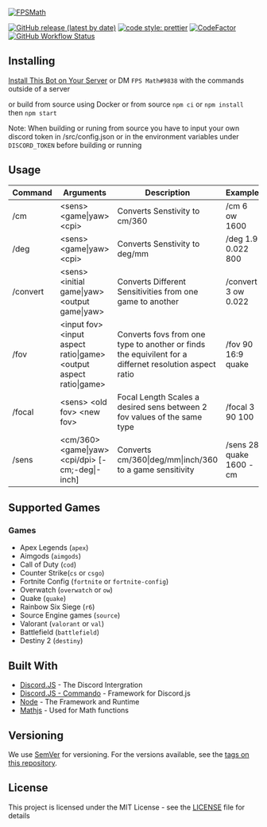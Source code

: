 [![FPSMath](https://socialify.git.ci/animafps/fpsmath/image?description=1&font=Inter&language=1&logo=https%3A%2F%2Fcdn.discordapp.com%2Favatars%2F792712521546465301%2Fa8176886ccd814f17b4c5a98b62e185a.png%3Fsize%3D256&owner=1&pattern=Plus&theme=Dark)](https://github.com/AnimaFPS/FPSMath)

[![GitHub release (latest by date)](https://img.shields.io/github/v/release/AnimaFPS/FPSMath?style=flat-square)](https://github.com/AnimaFPS/FPSMath/releases)
[![code style: prettier](https://img.shields.io/badge/code_style-prettier-ff69b4.svg?style=flat-square)](https://github.com/prettier/prettier)
[![CodeFactor](https://www.codefactor.io/repository/github/animafps/fpsmath/badge/main?style=flat-square)](https://www.codefactor.io/repository/github/animafps/fpsmath/overview/main)
[![GitHub Workflow Status](https://img.shields.io/github/workflow/status/AnimaFPS/FPSMath/CI?logo=github&style=flat-square)](https://github.com/AnimaFPS/FPSMath/Actions)

## Installing

[Install This Bot on Your Server](https://discordapp.com/api/oauth2/authorize?client_id=792712521546465301&scope=bot&permissions=10240) or DM `FPS Math#9838` with the commands outside of a server

or build from source using Docker
or from source `npm ci` or `npm install` then `npm start`

Note: When building or runing from source you have to input your own discord token in /src/config.json or in the environment variables under `DISCORD_TOKEN` before building or running

## Usage

| Command  | Arguments                                                                                    | Description                                                                                            | Example                 |
| -------- | -------------------------------------------------------------------------------------------- | ------------------------------------------------------------------------------------------------------ | ----------------------- |
| /cm      | &lt;sens&gt; &lt;game&#124;yaw&gt; &lt;cpi&gt;                                               | Converts Senstivity to cm/360                                                                          | /cm 6 ow 1600           |
| /deg     | &lt;sens&gt; &lt;game&#124;yaw&gt; &lt;cpi&gt;                                               | Converts Senstivity to deg/mm                                                                          | /deg 1.9 0.022 800      |
| /convert | &lt;sens&gt; &lt;initial game&#124;yaw&gt; &lt;output game&#124;yaw&gt;                      | Converts Different Sensitivities from one game to another                                              | /convert 3 ow 0.022     |
| /fov     | &lt;input fov&gt; &lt;input aspect ratio&#124;game&gt; &lt;output aspect ratio&#124;game&gt; | Converts fovs from one type to another or finds the equivilent for a differnet resolution aspect ratio | /fov 90 16:9 quake      |
| /focal   | &lt;sens&gt; &lt;old fov&gt; &lt;new fov&gt;                                                 | Focal Length Scales a desired sens between 2 fov values of the same type                               | /focal 3 90 100         |
| /sens    | &lt;cm/360&gt; &lt;game&#124;yaw&gt; &lt;cpi/dpi&gt; &#91;-cm;-deg&#124;-inch&#93;           | Converts cm/360&#124;deg/mm&#124;inch/360 to a game sensitivity                                        | /sens 28 quake 1600 -cm |

## Supported Games

### Games

- Apex Legends (`apex`)
- Aimgods (`aimgods`)
- Call of Duty (`cod`)
- Counter Strike(`cs` or `csgo`)
- Fortnite Config (`fortnite` or `fortnite-config`)
- Overwatch (`overwatch` or `ow`)
- Quake (`quake`)
- Rainbow Six Siege (`r6`)
- Source Engine games (`source`)
- Valorant (`valorant` or `val`)
- Battlefield (`battlefield`)
- Destiny 2 (`destiny`)

## Built With

- [Discord.JS](https://github.com/discordjs/discord.js) - The Discord Intergration
- [Discord.JS - Commando](https://github.com/discordjs/commando) - Framework for Discord.js
- [Node](https://nodejs.org/) - The Framework and Runtime
- [Mathjs](https://mathjs.org/) - Used for Math functions

## Versioning

We use [SemVer](http://semver.org/) for versioning. For the versions available, see the [tags on this repository](https://github.com/AnimaFPS/FPSMath/tags).

## License

This project is licensed under the MIT License - see the [LICENSE](LICENSE) file for details
